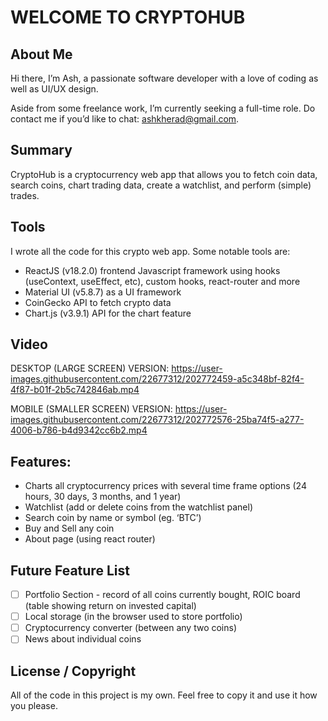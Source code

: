 # WELCOME TO CRYPTOHUB

## About Me
Hi there, I’m Ash, a passionate software developer with a love of coding as well as UI/UX design.  

Aside from some freelance work, I’m currently seeking a full-time role.  Do contact me if you’d like to chat: ashkherad@gmail.com.

## Summary
CryptoHub is a cryptocurrency web app that allows you to fetch coin data, search coins, chart trading data, create a watchlist, and perform (simple) trades.  

## Tools
I wrote all the code for this crypto web app. Some notable tools are:

-	ReactJS (v18.2.0) frontend Javascript framework using hooks (useContext, useEffect, etc), custom hooks, react-router and more
-	Material UI (v5.8.7) as a UI framework
-	CoinGecko API to fetch crypto data
-	Chart.js (v3.9.1) API for the chart feature

## Video
DESKTOP (LARGE SCREEN) VERSION:
https://user-images.githubusercontent.com/22677312/202772459-a5c348bf-82f4-4f87-b01f-2b5c742846ab.mp4

MOBILE (SMALLER SCREEN) VERSION:
https://user-images.githubusercontent.com/22677312/202772576-25ba74f5-a277-4006-b786-b4d9342cc6b2.mp4

## Features:
-	Charts all cryptocurrency prices with several time frame options (24 hours, 30 days, 3 months, and 1 year)
-	Watchlist (add or delete coins from the watchlist panel)
-	Search coin by name or symbol (eg. ‘BTC’) 
-	Buy and Sell any coin
-	About page (using react router)

## Future Feature List
- [ ] Portfolio Section - record of all coins currently bought, ROIC board (table showing return on invested capital)
- [ ] Local storage (in the browser used to store portfolio)
- [ ] Cryptocurrency converter (between any two coins)
- [ ] News about individual coins

## License / Copyright
All of the code in this project is my own.  Feel free to copy it and use it how you please.

